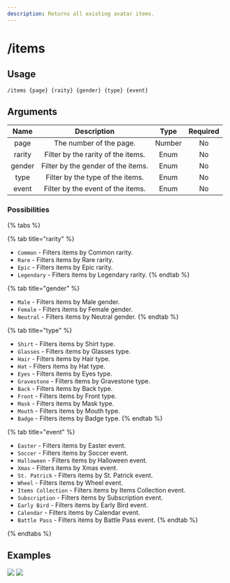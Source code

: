 ```yaml
---
description: Returns all existing avatar items.
---
```


# /items

## Usage

```
/items {page} {raity} {gender} {type} {event}
```

## Arguments

| Name   | Description                        | Type   | Required |
| :----: | :--------------------------------: | :----: | :------: |
| page   | The number of the page.            | Number | No       |
| rarity | Filter by the rarity of the items. | Enum   | No       |
| gender | Filter by the gender of the items. | Enum   | No       |
| type   | Filter by the type of the items.   | Enum   | No       |
| event  | Filter by the event of the items.  | Enum   | No       |

### Possibilities

{% tabs %}

{% tab title="rarity" %}
- `Common` - Filters items by Common rarity.
- `Rare` - Filters items by Rare rarity.
- `Epic` - Filters items by Epic rarity.
- `Legendary` - Filters items by Legendary rarity.
{% endtab %}

{% tab title="gender" %}
- `Male` - Filters items by Male gender.
- `Female` - Filters items by Female gender.
- `Neutral` - Filters items by Neutral gender.
{% endtab %}

{% tab title="type" %}
- `Shirt` - Filters items by Shirt type.
- `Glasses` - Filters items by Glasses type.
- `Hair` - Filters items by Hair type.
- `Hat` - Filters items by Hat type.
- `Eyes` - Filters items by Eyes type.
- `Gravestone` - Filters items by Gravestone type.
- `Back` - Filters items by Back type.
- `Front` - Filters items by Front type.
- `Mask` - Filters items by Mask type.
- `Mouth` - Filters items by Mouth type.
- `Badge` - Filters items by Badge type.
{% endtab %}

{% tab title="event" %}
- `Easter` - Filters items by Easter event.
- `Soccer` - Filters items by Soccer event.
- `Halloween` - Filters items by Halloween event.
- `Xmas` - Filters items by Xmas event.
- `St. Patrick` - Filters items by St. Patrick event.
- `Wheel` - Filters items by Wheel event.
- `Items Collection` - Filters items by Items Collection event.
- `Subscription` - Filters items by Subscription event.
- `Early Bird` - Filters items by Early Bird event.
- `Calendar` - Filters items by Calendar event.
- `Battle Pass` - Filters items by Battle Pass event.
{% endtab %}

{% endtabs %}

## Examples

![](https://forkman.vercel.app/_media/examples/items-0.png)
![](https://forkman.vercel.app/_media/examples/items-1.png)